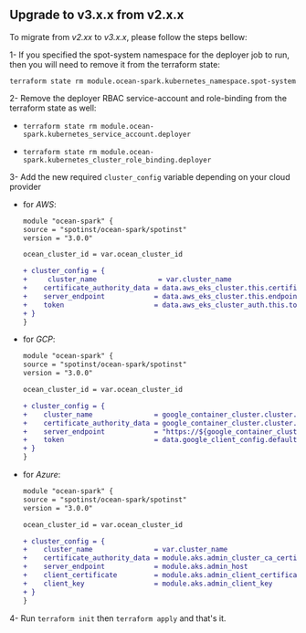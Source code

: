 ## Upgrade to v3.x.x from v2.x.x

To migrate from *v2.xx* to *v3.x.x*, please follow the steps bellow:

1- If you specified the spot-system namespace for the deployer job to run, then you will need to remove it from the terraform state:

`terraform state rm module.ocean-spark.kubernetes_namespace.spot-system`

2- Remove the deployer RBAC service-account and role-binding from the terraform state as well:

- `terraform state rm module.ocean-spark.kubernetes_service_account.deployer`

- `terraform state rm module.ocean-spark.kubernetes_cluster_role_binding.deployer`

3- Add the new required `cluster_config` variable depending on your cloud provider

- for *AWS*:

    ```diff
    module "ocean-spark" {
    source = "spotinst/ocean-spark/spotinst"
    version = "3.0.0"

    ocean_cluster_id = var.ocean_cluster_id

    + cluster_config = {
    +     cluster_name               = var.cluster_name
    +    certificate_authority_data = data.aws_eks_cluster.this.certificate_authority[0].data
    +    server_endpoint            = data.aws_eks_cluster.this.endpoint
    +    token                      = data.aws_eks_cluster_auth.this.token
    + }
    }
    ```

- for *GCP*:

    ```diff
    module "ocean-spark" {
    source = "spotinst/ocean-spark/spotinst"
    version = "3.0.0"

    ocean_cluster_id = var.ocean_cluster_id

    + cluster_config = {
    +    cluster_name               = google_container_cluster.cluster.name
    +    certificate_authority_data = google_container_cluster.cluster.master_auth[0].cluster_ca_certificate
    +    server_endpoint            = "https://${google_container_cluster.cluster.endpoint}"
    +    token                      = data.google_client_config.default.access_token
    + }
    }
    ```

- for *Azure*:

    ```diff
    module "ocean-spark" {
    source = "spotinst/ocean-spark/spotinst"
    version = "3.0.0"

    ocean_cluster_id = var.ocean_cluster_id

    + cluster_config = {
    +    cluster_name               = var.cluster_name
    +    certificate_authority_data = module.aks.admin_cluster_ca_certificate
    +    server_endpoint            = module.aks.admin_host
    +    client_certificate         = module.aks.admin_client_certificate
    +    client_key                 = module.aks.admin_client_key
    + }
    }
    ```

4- Run `terraform init`  then `terraform apply` and that's it.